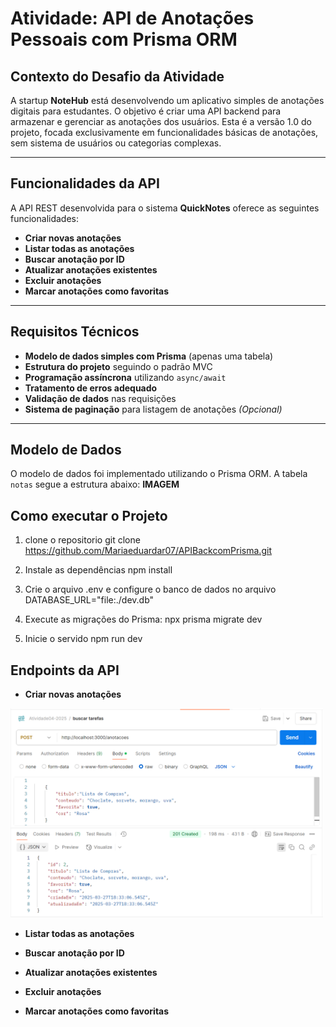 # Atividade: API de Anotações Pessoais com Prisma ORM


## Contexto do Desafio da Atividade

A startup **NoteHub** está desenvolvendo um aplicativo simples de anotações digitais para estudantes. O objetivo é criar uma API backend para armazenar e gerenciar as anotações dos usuários. Esta é a versão 1.0 do projeto, focada exclusivamente em funcionalidades básicas de anotações, sem sistema de usuários ou categorias complexas.

---

## Funcionalidades da API

A API REST desenvolvida para o sistema **QuickNotes** oferece as seguintes funcionalidades:

- **Criar novas anotações**
- **Listar todas as anotações**
- **Buscar anotação por ID**
- **Atualizar anotações existentes**
- **Excluir anotações**
- **Marcar anotações como favoritas**

---

## Requisitos Técnicos

- **Modelo de dados simples com Prisma** (apenas uma tabela)
- **Estrutura do projeto** seguindo o padrão MVC
- **Programação assíncrona** utilizando `async/await`
- **Tratamento de erros adequado**
- **Validação de dados** nas requisições
- **Sistema de paginação** para listagem de anotações *(Opcional)*

---

## Modelo de Dados

O modelo de dados foi implementado utilizando o Prisma ORM. A tabela `notas` segue a estrutura abaixo:
**IMAGEM**

## Como executar o Projeto

1. clone o repositorio
git clone https://github.com/Mariaeduardar07/APIBackcomPrisma.git

2. Instale as dependências 
npm install

3. Crie o arquivo .env e configure o banco de dados no arquivo
DATABASE_URL="file:./dev.db"

4. Execute as migrações do Prisma:
npx prisma migrate dev

5. Inicie o servido
npm run dev

## Endpoints da API

- **Criar novas anotações**
<img src="./assets/img/post-anotacoes.png" alt="desmonstração" width="500">

- **Listar todas as anotações**

- **Buscar anotação por ID**
- **Atualizar anotações existentes**
- **Excluir anotações**
- **Marcar anotações como favoritas**
